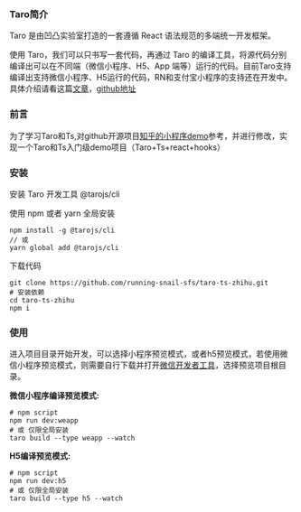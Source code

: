 ### Taro简介
Taro 是由凹凸实验室打造的一套遵循 React 语法规范的多端统一开发框架。

使用 Taro，我们可以只书写一套代码，再通过 Taro 的编译工具，将源代码分别编译出可以在不同端（微信小程序、H5、App 端等）运行的代码。目前Taro支持编译出支持微信小程序、H5运行的代码，RN和支付宝小程序的支持还在开发中。具体介绍请看这篇[文章](https://aotu.io/notes/2018/06/07/Taro/)，[github地址](https://github.com/NervJS/taro)

### 前言
为了学习Taro和Ts,对github开源项目[知乎的小程序demo](https://github.com/jimczj/taro_zhihu)参考，并进行修改，实现一个Taro和Ts入门级demo项目（Taro+Ts+react+hooks）

### 安装
安装 Taro 开发工具 @tarojs/cli

使用 npm 或者 yarn 全局安装

```
npm install -g @tarojs/cli
// 或
yarn global add @tarojs/cli
```
下载代码
```
git clone https://github.com/running-snail-sfs/taro-ts-zhihu.git
# 安装依赖
cd taro-ts-zhihu
npm i
```

### 使用

进入项目目录开始开发，可以选择小程序预览模式，或者h5预览模式，若使用微信小程序预览模式，则需要自行下载并打开[微信开发者工具](https://developers.weixin.qq.com/miniprogram/dev/devtools/download.html)，选择预览项目根目录。

**微信小程序编译预览模式:**


```
# npm script
npm run dev:weapp
# 或 仅限全局安装
taro build --type weapp --watch
```

**H5编译预览模式:**
```
# npm script
npm run dev:h5
# 或 仅限全局安装
taro build --type h5 --watch
```

